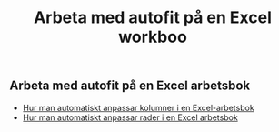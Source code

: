﻿---
title: Arbeta med autofit på en Excel workboo
second_title: Aspose.Cells Cloud Documen
linktitle: Autofi
type: docs
url: /sv/workbook/autofit/
keywords: Autofit rows and columns on an Excel workbook
description: Aspose.Cells Cloud REST API stöder automatisk anpassning av rader och kolumner i en Excel-arbetsbok. SDK stöder olika utvecklingsspråk. De inkluderar Android, C#, Go, Java, NodeJS, Perl, PHP, Python, Ruby och swift
weight: 100
---
## Arbeta med autofit på en Excel arbetsbok

- [Hur man automatiskt anpassar kolumner i en Excel-arbetsbok](/cells/sv/workbook/autofit/columns/)
- [Hur man automatiskt anpassar rader i en Excel arbetsbok](/cells/sv/workbook/autofit/rows/)
